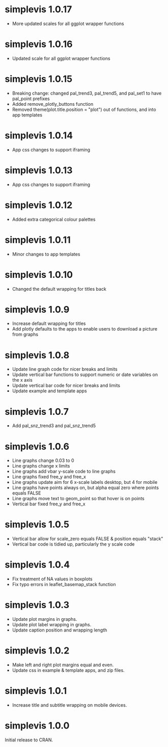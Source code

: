 # simplevis 1.0.17

* More updated scales for all ggplot wrapper functions

# simplevis 1.0.16

* Updated scale for all ggplot wrapper functions

# simplevis 1.0.15

* Breaking change: changed pal_trend3, pal_trend5, and pal_set1 to have pal_point prefixes
* Added remove_plotly_buttons function
* Removed theme(plot.title.position = "plot") out of functions, and into app templates

# simplevis 1.0.14

* App css changes to support iframing

# simplevis 1.0.13

* App css changes to support iframing

# simplevis 1.0.12

* Added extra categorical colour palettes

# simplevis 1.0.11

* Minor changes to app templates

# simplevis 1.0.10

* Changed the default wrapping for titles back

# simplevis 1.0.9

* Increase default wrapping for titles
* Add plotly defaults to the apps to enable users to download a picture from graphs 

# simplevis 1.0.8

* Update line graph code for nicer breaks and limits
* Update vertical bar functions to support numeric or date variables on the x axis
* Update vertical bar code for nicer breaks and limits
* Update example and template apps

# simplevis 1.0.7

* Add pal_snz_trend3 and pal_snz_trend5

# simplevis 1.0.6

* Line graphs change 0.03 to 0
* Line graphs change x limits 
* Line graphs add vbar y-scale code to line graphs
* Line graphs fixed free_y and free_x
* Line graphs update aim for 6 x-scale labels desktop, but 4 for mobile
* Line graphs have points always on, but alpha equal zero where points equals FALSE
* Line graphs move text to geom_point so that hover is on points
* Vertical bar fixed free_y and free_x

# simplevis 1.0.5

* Vertical bar allow for scale_zero equals FALSE & position equals "stack"
* Vertical bar code is tidied up, particularly the y scale code

# simplevis 1.0.4

* Fix treatment of NA values in boxplots
* Fix typo errors in leaflet_basemap_stack function

# simplevis 1.0.3

* Update plot margins in graphs.
* Update plot label wrapping in graphs.
* Update caption position and wrapping length

# simplevis 1.0.2

* Make left and right plot margins equal and even.
* Update css in example & template apps, and zip files.

# simplevis 1.0.1

* Increase title and subtitle wrapping on mobile devices.

# simplevis 1.0.0

Initial release to CRAN.